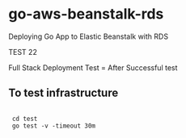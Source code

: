 # go-aws-beanstalk-rds
Deploying Go App to Elastic Beanstalk with RDS

TEST 22

Full Stack Deployment Test = After Successful test

## To test infrastructure
``` 

 cd test 
 go test -v -timeout 30m
